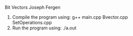 
Bit Vectors
Joseph Fergen

1. Compile the program using: g++ main.cpp Bvector.cpp SetOperations.cpp
2. Run the program using: ./a.out
